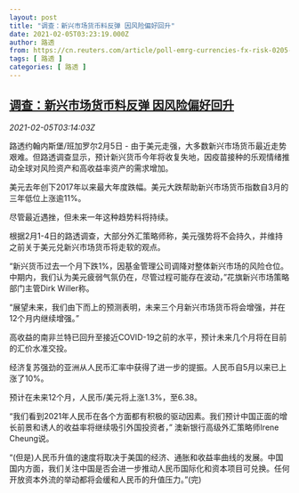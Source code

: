 ```yaml
---
layout: post
title: "调查：新兴市场货币料反弹 因风险偏好回升"
date: 2021-02-05T03:23:19.000Z
author: 路透
from: https://cn.reuters.com/article/poll-emrg-currencies-fx-risk-0205-idCNKBS2A50A0
tags: [ 路透 ]
categories: [ 路透 ]
---
```

<!--1612495399000-->
[调查：新兴市场货币料反弹 因风险偏好回升](https://cn.reuters.com/article/poll-emrg-currencies-fx-risk-0205-idCNKBS2A50A0)
------

<div>
<div><i>2021-02-05T03:14:03Z</i></div><p>路透约翰内斯堡/班加罗尔2月5日 - 由于美元走强，大多数新兴市场货币最近走势艰难。但路透调查显示，预计新兴货币今年将收复失地，因疫苗接种的乐观情绪推动全球对风险资产和高收益率资产的需求增加。</p><p>美元去年创下2017年以来最大年度跌幅。美元大跌帮助新兴市场货币指数自3月的三年低位上涨逾11%。</p><p>尽管最近遇挫，但未来一年这种趋势料将持续。</p><p>根据2月1-4日的路透调查，大部分外汇策略师称，美元强势将不会持久，并维持之前关于美元兑新兴市场货币将走软的观点。</p><p>“新兴货币过去一个月下跌1%，因基金管理公司调降对整体新兴市场的风险仓位。中期内，我们认为美元疲弱气氛仍在，尽管过程可能存在波动，”花旗新兴市场策略部门主管Dirk Willer称。</p><p>“展望未来，我们由下而上的预测表明，未来三个月新兴市场货币将会增强，并在12个月内继续增强。”</p><p>高收益的南非兰特已回升至接近COVID-19之前的水平，预计未来几个月将在目前的汇价水准交投。</p><p>经济复苏强劲的亚洲从人民币汇率中获得了进一步的提振。人民币自5月以来已上涨了10%。</p><p>预计在未来12个月，人民币/美元将上涨1.3%，至6.38。</p><p>“我们看到2021年人民币在各个方面都有积极的驱动因素。我们预计中国正面的增长前景和诱人的收益率将继续吸引外国投资者，” 澳新银行高级外汇策略师Irene Cheung说。</p><p>“(但是)人民币升值的速度将取决于美国的经济、通胀和收益率曲线的发展。中国国内方面，我们关注中国是否会进一步推动人民币国际化和资本项目可兑换。任何开放资本外流的举动都将会缓和人民币的升值压力。”(完)</p>
</div>
